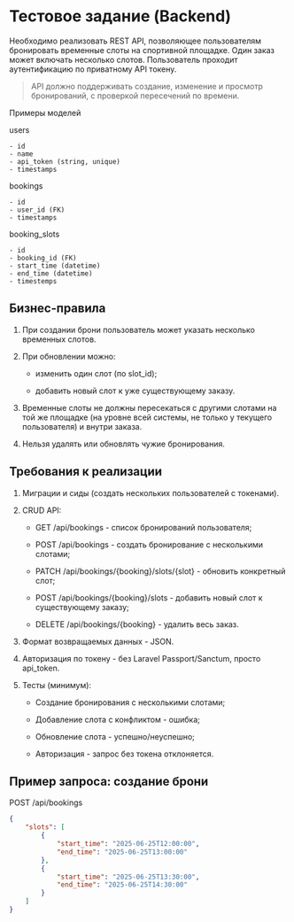 # Тестовое задание (Backend)

Необходимо реализовать REST API, позволяющее пользователям бронировать временные слоты на спортивной площадке. Один заказ может включать несколько слотов. Пользователь проходит аутентификацию по приватному API токену.



> API должно поддерживать создание, изменение и просмотр бронирований, с проверкой пересечений по времени.





Примеры моделей


users

```
- id
- name
- api_token (string, unique)
- timestamps
```

bookings

```
- id
- user_id (FK)
- timestamps
```


booking_slots

```
- id
- booking_id (FK)
- start_time (datetime)
- end_time (datetime)
- timestemps
```



## Бизнес-правила
1. При создании брони пользователь может указать несколько временных слотов.

2. При обновлении можно:
   - изменить один слот (по slot_id);

   - добавить новый слот к уже существующему заказу.

3. Временные слоты не должны пересекаться с другими слотами на той же площадке (на уровне всей системы, не только у текущего пользователя) и внутри заказа.

4. Нельзя удалять или обновлять чужие бронирования.



## Требования к реализации
1. Миграции и сиды (создать нескольких пользователей с токенами).

2. CRUD API:

    - GET /api/bookings - список бронирований пользователя;

    - POST /api/bookings - создать бронирование с несколькими слотами;

    - PATCH /api/bookings/{booking}/slots/{slot} - обновить конкретный слот;

    - POST /api/bookings/{booking}/slots - добавить новый слот к существующему заказу;

    - DELETE /api/bookings/{booking} - удалить весь заказ.

3. Формат возвращаемых данных - JSON.

4. Авторизация по токену - без Laravel Passport/Sanctum, просто api_token.

5. Тесты (минимум):

    - Создание бронирования с несколькими слотами;

    - Добавление слота с конфликтом - ошибка;

    - Обновление слота - успешно/неуспешно;

    - Авторизация - запрос без токена отклоняется.



## Пример запроса: создание брони


POST /api/bookings


```json
{
    "slots": [
        {
            "start_time": "2025-06-25T12:00:00",
            "end_time": "2025-06-25T13:00:00"
        },
        {
            "start_time": "2025-06-25T13:30:00",
            "end_time": "2025-06-25T14:30:00"
        }
    ]
}
```
